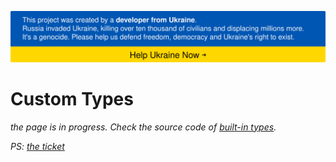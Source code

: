 [![Stand With Ukraine](https://raw.githubusercontent.com/vshymanskyy/StandWithUkraine/main/banner-direct-single.svg)](https://stand-with-ukraine.pp.ua)

# Custom Types

_the page is in progress. Check the source code of [built-in types](https://github.com/occipital/django-content-settings/tree/master/content_settings/types)._

_PS: [the ticket](https://github.com/occipital/django-content-settings/issues/4)_
